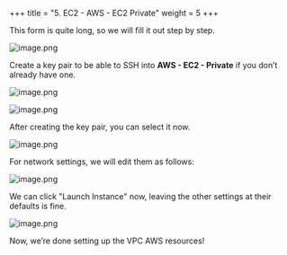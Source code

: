 +++
title = "5. EC2 - AWS - EC2 Private"
weight = 5
+++


This form is quite long, so we will fill it out step by step.


![image.png](/images/003-iii-setup-vpc-aws-resources/12-543146-image.png)


Create a key pair to be able to SSH into **AWS - EC2 - Private** if you don’t already have one.


![image.png](/images/003-iii-setup-vpc-aws-resources/12-783588-image.png)


![image.png](/images/003-iii-setup-vpc-aws-resources/12-557291-image.png)


After creating the key pair, you can select it now.


![image.png](/images/003-iii-setup-vpc-aws-resources/12-252882-image.png)


For network settings, we will edit them as follows:


![image.png](/images/003-iii-setup-vpc-aws-resources/12-300945-image.png)


We can click "Launch Instance" now, leaving the other settings at their defaults is fine.


![image.png](/images/003-iii-setup-vpc-aws-resources/12-312543-image.png)


Now, we’re done setting up the VPC AWS resources!


